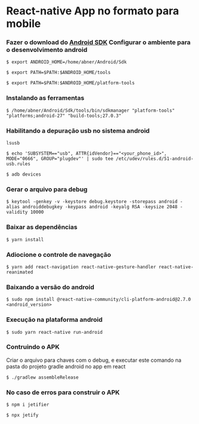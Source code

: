 # React-native App no formato para mobile

### Fazer o download do [Android SDK](https://developer.android.com/studio/#downloadshttps://developer.android.com/studio/#downloads) Configurar o ambiente para o desenvolvimento android
```
$ export ANDROID_HOME=/home/abner/Android/Sdk
```
```
$ export PATH=$PATH:$ANDROID_HOME/tools
```
```
$ export PATH=$PATH:$ANDROID_HOME/platform-tools
```

### Instalando as ferramentas

```
$ /home/abner/Android/Sdk/tools/bin/sdkmanager "platform-tools" "platforms;android-27" "build-tools;27.0.3"
```

### Habilitando a depuração usb no sistema android
```
lsusb
```
```
$ echo 'SUBSYSTEM=="usb", ATTR{idVendor}=="<your_phone_id>", MODE="0666", GROUP="plugdev"' | sudo tee /etc/udev/rules.d/51-android-usb.rules
```
```
$ adb devices
```

### Gerar o arquivo para debug
```
$ keytool -genkey -v -keystore debug.keystore -storepass android -alias androiddebugkey -keypass android -keyalg RSA -keysize 2048 -validity 10000
```

### Baixar as dependências
```
$ yarn install
```

### Adiocione o controle de navegação
```
$ yarn add react-navigation react-native-gesture-handler react-native-reanimated
```

### Baixando a versão do android
```
$ sudo npm install @react-native-community/cli-platform-android@2.7.0 <android_version>
```

### Execução na plataforma android
```
$ sudo yarn react-native run-android
```

### Contruindo o APK

Criar o arquivo para chaves com o debug, e executar este comando na pasta do projeto gradle android no app em react
```
$ ./gradlew assembleRelease
```

### No caso de erros para construir o APK
```
$ npm i jetifier
```
```
$ npx jetify
```